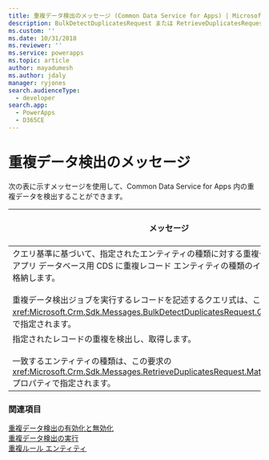 ```yaml
---
title: 重複データ検出のメッセージ (Common Data Service for Apps) | Microsoft Docs
description: BulkDetectDuplicatesRequest または RetrieveDuplicatesRequest メッセージを使用して重複を検知します。
ms.custom: ''
ms.date: 10/31/2018
ms.reviewer: ''
ms.service: powerapps
ms.topic: article
author: mayadumesh
ms.author: jdaly
manager: ryjones
search.audienceType:
  - developer
search.app:
  - PowerApps
  - D365CE
---
```

# <a name="duplicate-detection-messages"></a>重複データ検出のメッセージ

次の表に示すメッセージを使用して、Common Data Service for Apps 内の重複データを検出することができます。  


|                                                                                                                                                                                                                   メッセージ                                                                                                                                                                                                                   |                                      Web API 操作                                       |                         SDK アセンブリ                          |
|---------------------------------------------------------------------------------------------------------------------------------------------------------------------------------------------------------------------------------------------------------------------------------------------------------------------------------------------------------------------------------------------------------------------------------------------|----------------------------------------------------------------------------------------------|---------------------------------------------------------------|
| クエリ基準に基づいて、指定されたエンティティの種類に対する重複データを検出し、アプリ データベース用 CDS に重複レコード エンティティの種類のインスタンスとして格納します。<br /><br /> 重複データ検出ジョブを実行するレコードを記述するクエリ式は、この要求の <xref:Microsoft.Crm.Sdk.Messages.BulkDetectDuplicatesRequest.Query> プロパティで指定されます。 | <xref href="Microsoft.Dynamics.CRM.BulkDetectDuplicates?text=BulkDetectDuplicates Action" /> | <xref:Microsoft.Crm.Sdk.Messages.BulkDetectDuplicatesRequest> |
|                                                                                                         指定されたレコードの重複を検出し、取得します。<br /><br /> 一致するエンティティの種類は、この要求の <xref:Microsoft.Crm.Sdk.Messages.RetrieveDuplicatesRequest.MatchingEntityName> プロパティで指定されます。                                                                                                          |  <xref href="Microsoft.Dynamics.CRM.RetrieveDuplicates?text=RetrieveDuplicates Function" />  |  <xref:Microsoft.Crm.Sdk.Messages.RetrieveDuplicatesRequest>  |

### <a name="see-also"></a>関連項目  
 [重複データ検出の有効化と無効化](enable-disable-duplicate-detection.md)  
 [重複データ検出の実行](run-duplicate-detection.md)   
 [重複ルール エンティティ](duplicaterule-entities.md)<br />

